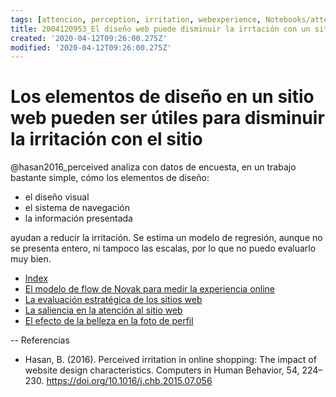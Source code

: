 ```yaml
---
tags: [attencion, perception, irritation, webexperience, Notebooks/attention, Notebooks/perception]
title: 2004120953_El diseño web puede disminuir la irrtación con un sitio web y mejorar la experiencia
created: '2020-04-12T09:26:00.275Z'
modified: '2020-04-12T09:26:00.275Z'
---
```


# Los elementos de diseño en un sitio web pueden ser útiles para disminuir la irritación con el sitio

@hasan2016_perceived analiza con datos de encuesta, en un trabajo bastante simple, cómo los elementos de diseño:

- el diseño visual
- el sistema de navegación
- la información presentada

ayudan a reducir la irritación. Se estima un modelo de regresión, aunque no se presenta entero, ni tampoco las escalas, por lo que no puedo evaluarlo muy bien.

- [Index](_2003101705_index.md)
- [El modelo de flow de Novak para medir la experiencia online](2004010934_modelonovak_flow.md)
- [La evaluación estratégica de los sitios web](2004040843_evaluacion_rendimiento_sitio_web.md)
- [La saliencia en la atención al sitio web](2003310840_saliencia_convencion_atencion_sitio.md)
- [El efecto de la belleza en la foto de perfil](2005140716_labellezaylafealdadvendenmejorquelanormalidad.md)

--
Referencias

- Hasan, B. (2016). Perceived irritation in online shopping: The impact of website design characteristics. Computers in Human Behavior, 54, 224–230. https://doi.org/10.1016/j.chb.2015.07.056